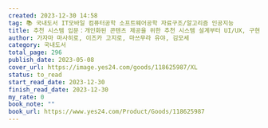 ```yaml
---
created: 2023-12-30 14:58
tag: 📚 국내도서 IT모바일 컴퓨터공학 소프트웨어공학 자료구조/알고리즘 인공지능
title: 추천 시스템 입문：개인화된 콘텐츠 제공을 위한 추천 시스템 설계부터 UI/UX, 구현 기법, 평가까지
author: 가자마 마사히로, 이즈카 고지로, 마쓰무라 유야, 김모세
category: 국내도서
total_page: 296
publish_date: 2023-05-08
cover_url: https://image.yes24.com/goods/118625987/XL
status: to_read
start_read_date: 2023-12-30
finish_read_date: 2023-12-30
my_rate: 0
book_note: ""
book_url: https://www.yes24.com/Product/Goods/118625987
---
```



